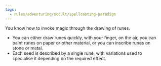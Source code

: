 ```yaml
---
tags:
  - rules/adventuring/occult/spellcasting-paradigm
---
```

You know how to invoke magic through the drawing of runes.
- You can either draw runes quickly, with your finger, on the air, you can paint runes on paper or other material, or you can inscribe runes on stone or metal.
- Each seed is described by a single rune, with variations used to specialise it depending on the required effect.
